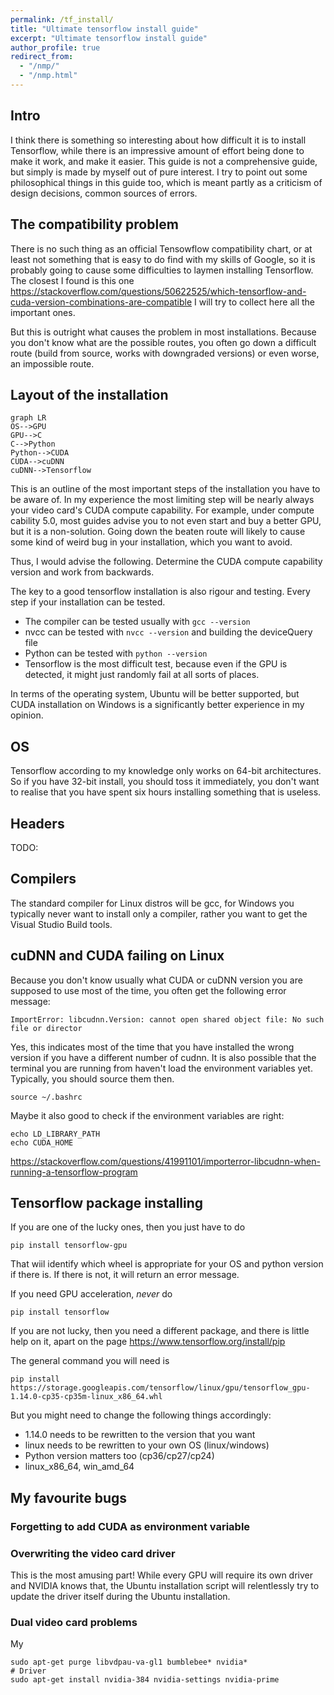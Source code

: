 ```yaml
---
permalink: /tf_install/
title: "Ultimate tensorflow install guide"
excerpt: "Ultimate tensorflow install guide"
author_profile: true
redirect_from: 
  - "/nmp/"
  - "/nmp.html"
---
```


## Intro

I think there is something so interesting about how difficult it is to install Tensorflow, while
there is an impressive amount of effort being done to make it work, and make it easier. This guide is
not a comprehensive guide, but simply is made by myself out of pure interest. I try to point out some philosophical
things in this guide too, which is meant partly as a criticism of design decisions, common sources of errors.

## The compatibility problem

There is no such thing as an official Tensowflow compatibility chart, or at least not something that is easy to do find with
my skills of Google, so it is probably going to cause some difficulties to laymen installing Tensorflow.
The closest I found is this one https://stackoverflow.com/questions/50622525/which-tensorflow-and-cuda-version-combinations-are-compatible
I will try to collect here all the important ones.

But this is outright what causes the problem in most installations. Because you don't know what are the possible routes, you
often go down a difficult route (build from source, works with downgraded versions) or even worse, an impossible route.

## Layout of the installation
 <pre><code class="language-mermaid">graph LR
OS--&gt;GPU
GPU--&gt;C
C--&gt;Python
Python--&gt;CUDA
CUDA--&gt;cuDNN
cuDNN--&gt;Tensorflow
</code></pre>

This is an outline of the most important steps of the installation you have to be aware of. In my experience the most limiting step
will be nearly always your video card's CUDA compute capability. For example, under compute cability 5.0, most guides advise you to not even
start and buy a better GPU, but it is a non-solution. Going down the beaten route will likely to cause some kind of weird bug in your installation,
which you want to avoid.

Thus, I would advise the following. Determine the CUDA compute capability version and work from backwards. 

The key to a good tensorflow installation is also rigour and testing. Every step if your installation can be tested.

* The compiler can be tested usually with ```gcc --version```
* nvcc can be tested with ```nvcc --version``` and building the deviceQuery file
* Python can be tested with ```python --version```
* Tensorflow is the most difficult test, because even if the GPU is detected, it might just randomly fail at all sorts of places. 

In terms of the operating system, Ubuntu will be better supported, but CUDA installation on Windows is a significantly better experience in my opinion.

## OS

Tensorflow according to my knowledge only works on 64-bit architectures.
So if you have 32-bit install, you should toss it immediately, you don't
want to realise that you have spent six hours installing something that
is useless.


## Headers

TODO:

## Compilers

The standard compiler for Linux distros will be gcc, for Windows you
typically never want to install only a compiler, rather you want to get
the Visual Studio Build tools.




## cuDNN and CUDA failing on Linux

Because you don't know usually what CUDA or cuDNN version you are supposed
to use most of the time, you often get the following error message:


```
ImportError: libcudnn.Version: cannot open shared object file: No such file or director

```

Yes, this indicates most of the time that you have installed the wrong
version if you have a different number of cudnn. It is also possible that
the terminal you are running from haven't load the environment variables yet.
Typically, you should source them then.

```
source ~/.bashrc
```

Maybe it also good to check if the environment variables are right:

```
echo LD_LIBRARY_PATH
echo CUDA_HOME
```

https://stackoverflow.com/questions/41991101/importerror-libcudnn-when-running-a-tensorflow-program

## Tensorflow package installing


If you are one of the lucky ones, then you just have to do

```
pip install tensorflow-gpu
```

That wiil identify which wheel is appropriate for your OS and python
version if there is. If there is not, it will return an error message.

If you need GPU acceleration, *never* do

```
pip install tensorflow
```

If you are not lucky, then you need a different package, and there is
little help on it, apart on the page https://www.tensorflow.org/install/pip

The general command you will need is


```
pip install https://storage.googleapis.com/tensorflow/linux/gpu/tensorflow_gpu-1.14.0-cp35-cp35m-linux_x86_64.whl
```

But you might need to change the following things accordingly:
* 1.14.0 needs to be rewritten to the version that you want
* linux needs to be rewritten to your own OS (linux/windows)
* Python version matters too (cp36/cp27/cp24)
* linux_x86_64, win_amd_64

## My favourite bugs

### Forgetting to add CUDA as environment variable

### Overwriting the video card driver

This is the most amusing part! While every GPU will require its own driver and NVIDIA knows that, the Ubuntu installation script will relentlessly try to update the
driver itself during the Ubuntu installation.

### Dual video card problems

My

```
sudo apt-get purge libvdpau-va-gl1 bumblebee* nvidia*
# Driver
sudo apt-get install nvidia-384 nvidia-settings nvidia-prime
```